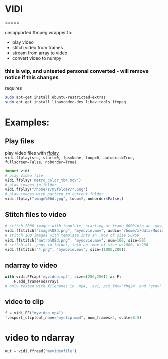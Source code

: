 # VIDI
=====

unsupported ffmpeg wrapper to:
* play video
* stitch video from frames
* stream from array to video 
* convert video to numpy

### this is wip, and untested personal converted - will remove notice if this changes

requires
```bash
sudo apt-get install ubuntu-restricted-extras
sudo apt-get install libavcodec-dev libav-tools ffmpeg
```

# Examples:

## Play files
play video files with [ffplay](https://ffmpeg.org/ffplay.html)<br>
`vidi.ffplay(src, start=0, fps=None, loop=0, autoexit=True, fullscreen=False, noborder=True)`
```python
import vidi
# play video file
vidi.ffplay('metro_color_tb4.mov') 
# play images in folder
vidi.ffplay("/home/z/myfolder/*.png")
# play images with pattern in current folder
vidi.ffplay("image%06d.jpg", loop=2, noborder=False,)
```

## Stitch files to video
```python
# stitch 2000 images with template, starting at frame 6000into an .mov, add audio
vidi.ffstitch("image%08d.png", "mymovie.mov", audio="/home/z/data/Music/mymuzak.aac", start=6000, num=2000)
# stitch 100 images with template into an .mov of size 50x50
vidi.ffstitch("metro%08d.png", "mymovie.mov", num=100, size=50)
# stitch all .pngs in folder, into an .mov of size w:1000, h:200
vidi.ffstitch("*.png", "mymovie.mov", size=(1000,200))
```

## ndarray to video
```python
with vidi.FFcap('myvideo.mp4', size=(256,256)) as F:
    F.add_frame(ndarray)
# only tested with filenames in .mp4, .avi, pix_fmt='rbg24' and 'gray'
```

## video to clip
```python
f = vidi.FF("myvideo.mp4")
f.export_clip(out_name="myclip.mp4", num_frames=4, scale=0.5)
```

# video to ndarray
```python
out = vidi.ffread('myvideofile')
```